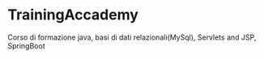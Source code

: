 # TrainingAccademy
Corso di formazione java, basi di dati relazionali(MySql), Servlets and JSP, SpringBoot
